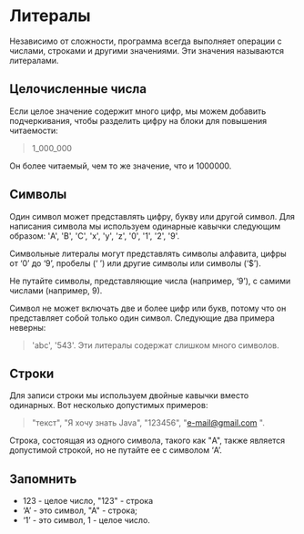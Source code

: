 # Литералы
Независимо от сложности, программа всегда выполняет операции с числами, строками и другими значениями. 
Эти значения называются литералами.

## Целочисленные числа
Если целое значение содержит много цифр, мы можем добавить подчеркивания, чтобы разделить цифру на блоки для повышения читаемости: 
> 1_000_000

Он более читаемый, чем то же значение, что и 1000000.

## Символы
Один символ может представлять цифру, букву или другой символ. Для написания символа мы используем одинарные кавычки следующим образом: 'A', 'B', 'C', 'x', 'y', 'z', '0', '1', '2', '9'. 

Символьные литералы могут представлять символы алфавита, цифры от ‘0’ до ‘9’, пробелы (‘ ’) или другие символы или символы (‘$’).


Не путайте символы, представляющие числа (например, ‘9’), с самими числами (например, 9).


Символ не может включать две и более цифр или букв, потому что он представляет собой только один символ. 
Следующие два примера неверны: 
> 'abc', '543'. 
Эти литералы содержат слишком много символов.

## Строки 
Для записи строки мы используем двойные кавычки вместо одинарных. 
Вот несколько допустимых примеров:
> "текст", "Я хочу знать Java", "123456", "e-mail@gmail.com ". 

Строка, состоящая из одного символа, такого как "A", также является допустимой строкой, но не путайте ее с символом ‘A’.

## Запомнить
* 123 - целое число, "123" - строка
* ‘А’ - это символ, "А" - строка;
* ‘1’ - это символ, 1 - целое число.